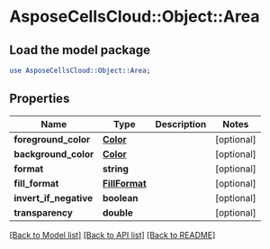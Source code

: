 # AsposeCellsCloud::Object::Area

## Load the model package
```perl
use AsposeCellsCloud::Object::Area;
```

## Properties
Name | Type | Description | Notes
------------ | ------------- | ------------- | -------------
**foreground_color** | [**Color**](Color.md) |  | [optional] 
**background_color** | [**Color**](Color.md) |  | [optional] 
**format** | **string** |  | [optional] 
**fill_format** | [**FillFormat**](FillFormat.md) |  | [optional] 
**invert_if_negative** | **boolean** |  | [optional] 
**transparency** | **double** |  | [optional] 

[[Back to Model list]](../README.md#documentation-for-models) [[Back to API list]](../README.md#documentation-for-api-endpoints) [[Back to README]](../README.md)


